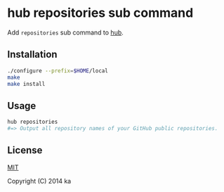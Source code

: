 # hub repositories sub command

Add `repositories` sub command to [hub](https://github.com/github/hub).

## Installation

```bash
./configure --prefix=$HOME/local
make
make install
```

## Usage

```bash
hub repositories
#=> Output all repository names of your GitHub public repositories.
```

## License

[MIT](http://opensource.org/licenses/MIT)

Copyright (C) 2014 ka
